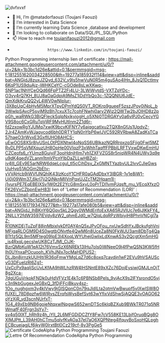 ![dvfxvxf](https://github.com/user-attachments/assets/c0cc421c-a152-48ce-9a81-e9185fc49768)

- 👋 Hi, I’m @matadorfaouzi (Toujani Faouzi)
- 👀 I’m interested in Data Science
- 🌱 I’m currently learning Data Science ,database and development
- 💞️ I’m looking to collaborate on Data/SQL/PL_SQL/Python
- 📫 How to reach me toujanifaouzi2012@gmail.com
-                     https://www.linkedin.com/in/toujani-faouzi/

<!---
matadorfaouzi/matadorfaouzi is a ✨ special ✨ repository because its `README.md` (this file) appears on your GitHub profile.
You can click the Preview link to take a look at your changes.
--->
Python Programming internship
lien of certificate : https://mail-attachment.googleusercontent.com/attachment/u/0/?ui=2&ik=1b3bc1d26e&attid=0.1&permmsgid=msg-f:1812551620034228500&th=19277a185932f114&view=att&disp=inline&saddbat=ANGjdJ8zuxJZQyd_632V_y9ls5hwVuN0R5m4guSAo4lHn_8JsQ1Dctlmy6KqP1US9duAjz-iWHKCeYC-cGOde8sLwXKwq-SNP1ac1NhYCeOQd66FpPTZ2Fi4LU-3LWiWytdS-VXTZpYDc-O3vy4rQ7KH_8UJ8aOaGdpiA9MsZ1jDdYbQo3c-1ZQQNIU6JdE-QmXdkKruQQ2yL4WV0wNIplur-j3X8pUqC4bHyM5MprXTpyDPmYdQS0VT_ROKrp9gueeF5zszJPoy0iNoL_b3WwlpSAvcP5syiM9zBh7cxuXTc7cohFNwhj0arv2Wiz2QWTw2bJOIHD8z2ppGh_waRWkG3BiQFIeckSqlpNxjkyjogH_o5XNj0TDRGAYy0a6vlPJ0vCecyYGV9S8oc6CxGRuTpVjRF9MyHUtInm2Z1d6r-fd2zxowRgYJUMq7xwjK9bcvKIFNY7y6ajqgcatIxu2TQX8nGfJs1UpdvZ-2Jr4ZAmKyWJaqycod6bh0DRTY1qN0nYbP6wIJVC592RVRbwA8ZadKsTCa57haeO3rWvxE3GxfIUHO8AHCS-uEwOOS8XSr8IyUSnLOtPDXNtwl4oNqSS6UBlkazNQRRrpxzpSFjig0Fwl5MZRvDLPP5sVMXquzUH8OpHe00VIqzP3xWhhTaqffFPBbILRFTVxwDKwEmHUCZCeofs6_rYUmz8GuiyiF3ooHdnjHIm7yh1ZXFVZGS8r5niqWR4N4UWy3q9eu9dK4qedVZLanm1tmVPcnYIbDaZLLwHBZqI-iv4lll_GEv9E5arNRW6dqeLcgul_tI5cCihDsy_ZxGMNTYazbvUL2lvvCJleGwsUuHyp51AOGm2bEtv-yVVAHcb9iWVfJNQhIK43lzKcoY1CHFR0aGAdDbxY3lBGR-1y1e8iW1-Uj0j09Wm37_6krI7ji2QjNknMIIVnPqxUJZcTM2Hqam1I-j1vursPE7EqEBEIXSv1W0t2E2YcG8mSxyL0oPrTDl1vmPJqsft_mu_VEcqXfxzOFK26VxCZbpnEwH83I
lien of 'Letter of Recommendation (LOR)' : https://mail-attachment.googleusercontent.com/attachment/u/0/?ui=2&ik=1b3bc1d26e&attid=0.1&permmsgid=msg-f:1812551617193476277&th=19277a17afe080b5&view=att&disp=inline&saddbat=ANGjdJ_lhBKnY6QGpvSkL2Qgy0WMdErifoExXA65RJVIUc7e6jJlKkFY4_2NlLLY2fdW3597lEVdy8zW2_qhmEJd0_w7QIqLdqRPzWbiyiH8PhnVNCgl7aZ-R10NKDEjTuZpF88jnMbixlykDf0AY4nQ5xJPvOFou_nxUwSdhYxJBckufghVniMFigaRLOGM9D4S0wgtbONvtfe4QwM6n8UceZa8N0FkWJU3am8DbTg4QaBTt1z5QL9m5MFteg09IpE3l4XoqLWYUhejGwlixLdXnwAS3v2QcgtXm5mHG_js4RxqLgecsIwUK8CzTJMI_CiJK-BzrQMbKuW1eA12t76VmxSzX6NREk13IHu7oIs0iWNeeO9j4fPwQSN3KW5fHIh0UYnxaPOcuooh_KVhJNlx7ocMaHDPUS2-DLJbn8jrnzkUUHlti1R36oFmwYMgLqZ7d6c8oxq7cavdjn1wF2EVu9hVSAUScyG3DFueIzRl6Zg1-UxCcPx9aqIjScUvLKfAA9hWLhzRW4lHSNntE89xXZc76DojEysiwjGMJLnOjT8g2Xca-7dgUGuVrkokFNDk0uHdVFVz1E4kTc6PBNSb8PeIs_9vjAcX9s2lFYsrondO5vjc3n9kbGugexJeGBxQ_3fDjFFcjBkuy4sz-1Oo_nughgxm3y4klVwy9jGlSQpnC0n79qJldILta2qtmVwBwupf5vIXwlSW8OfUXEi_78D8pzfw6WlRvsZErqfsWysBefSvt63wYfixVdShwSjAQQE3vOAGO62oYzXjR_vd3scnNUrfxT-1G4_49xEb9NB6goieNtqxwINpgwS652wnDTSc6klqBZXub9BWkTR071q5NRWmafF40Frgn3sYy7-sv4q50lXT_hRh9z4h_iYll_2L6MFGDiDCZfY8Fw7cV558KE13LbjfOruqBQg8OXlMJPtt_L39AH0hCTmu5qlvfKvAOa37eI7aO6XQPNteg4IfquyBoSxoHQLpghECBcuejagjLf6jkyW0lrxtBtl0Cz219cf-8y3PgGe5
![Certificate CodeAlpha Python Programming Toujani Faouzi](https://github.com/user-attachments/assets/654b5aeb-6440-4a84-8f3e-ec3ae73b1f2c)
![Lettre Of Recommendation CodeAlpha Python Programming](https://github.com/user-attachments/assets/13f874a8-a7c1-484d-be48-1ab3d056c046)
